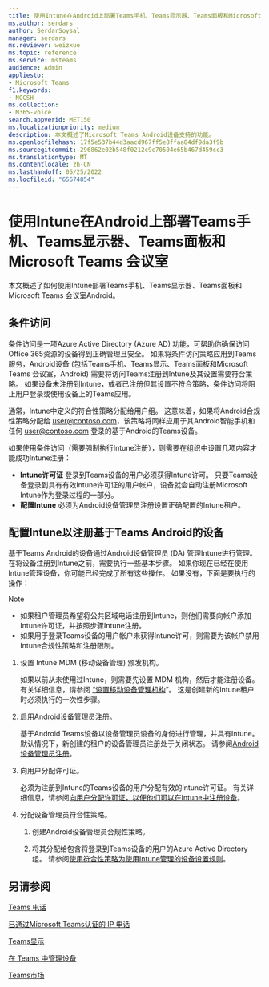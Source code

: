```yaml
---
title: 使用Intune在Android上部署Teams手机、Teams显示器、Teams面板和Microsoft Teams 会议室
ms.author: serdars
author: SerdarSoysal
manager: serdars
ms.reviewer: weizxue
ms.topic: reference
ms.service: msteams
audience: Admin
appliesto:
- Microsoft Teams
f1.keywords:
- NOCSH
ms.collection:
- M365-voice
search.appverid: MET150
ms.localizationpriority: medium
description: 本文概述了Microsoft Teams Android设备支持的功能。
ms.openlocfilehash: 17f5e537b44d3aacd967ff5e8ffaa84df9da3f9b
ms.sourcegitcommit: 296862e02b548f0212c9c70504e65b467d459cc3
ms.translationtype: MT
ms.contentlocale: zh-CN
ms.lasthandoff: 05/25/2022
ms.locfileid: "65674854"
---
```

# <a name="deploy-teams-phones-teams-displays-teams-panels-and-microsoft-teams-rooms-on-android-using-intune"></a>使用Intune在Android上部署Teams手机、Teams显示器、Teams面板和Microsoft Teams 会议室

本文概述了如何使用Intune部署Teams手机、Teams显示器、Teams面板和Microsoft Teams 会议室Android。

## <a name="conditional-access"></a>条件访问

条件访问是一项Azure Active Directory (Azure AD) 功能，可帮助你确保访问Office 365资源的设备得到正确管理且安全。  如果将条件访问策略应用到Teams服务，Android设备 (包括Teams手机、Teams显示、Teams面板和Microsoft Teams 会议室，Android) 需要将访问Teams注册到Intune及其设置需要符合策略。  如果设备未注册到Intune，或者已注册但其设置不符合策略，条件访问将阻止用户登录或使用设备上的Teams应用。

通常，Intune中定义的符合性策略分配给用户组。  这意味着，如果将Android合规性策略分配给 user@contoso.com，该策略将同样应用于其Android智能手机和任何 user@contoso.com 登录的基于Android的Teams设备。

如果使用条件访问（需要强制执行Intune注册），则需要在组织中设置几项内容才能成功Intune注册：

- **Intune许可证** 登录到Teams设备的用户必须获得Intune许可。  只要Teams设备登录到具有有效Intune许可证的用户帐户，设备就会自动注册Microsoft Intune作为登录过程的一部分。
- **配置Intune** 必须为Android设备管理员注册设置正确配置的Intune租户。

## <a name="configure-intune-to-enroll-teams-android-based-devices"></a>配置Intune以注册基于Teams Android的设备

基于Teams Android的设备通过Android设备管理员 (DA) 管理Intune进行管理。 在将设备注册到Intune之前，需要执行一些基本步骤。  如果你现在已经在使用Intune管理设备，你可能已经完成了所有这些操作。  如果没有，下面是要执行的操作：

> [!NOTE]
> - 如果租户管理员希望将公共区域电话注册到Intune，则他们需要向帐户添加Intune许可证，并按照步骤Intune注册。
> - 如果用于登录Teams设备的用户帐户未获得Intune许可，则需要为该帐户禁用Intune合规性策略和注册限制。



1. 设置 Intune MDM (移动设备管理) 颁发机构。  

   如果以前从未使用过Intune，则需要先设置 MDM 机构，然后才能注册设备。 有关详细信息，请参阅 [“设置移动设备管理机构](/intune/fundamentals/mdm-authority-set)”。  这是创建新的Intune租户时必须执行的一次性步骤。
1. 启用Android设备管理员注册。
  
   基于Android Teams设备以设备管理员设备的身份进行管理，并具有Intune。  默认情况下，新创建的租户的设备管理员注册处于关闭状态。 请参阅[Android设备管理员注册](/intune/enrollment/android-enroll-device-administrator)。
1. 向用户分配许可证。 
 
   必须为注册到Intune的Teams设备的用户分配有效的Intune许可证。 有关详细信息，请参阅[向用户分配许可证，以便他们可以在Intune中注册设备](/intune/fundamentals/licenses-assign)。
1. 分配设备管理员符合性策略。  

   1. 创建Android设备管理员合规性策略。

   1. 将其分配给包含将登录到Teams设备的用户的Azure Active Directory组。 请参阅[使用符合性策略为使用Intune管理的设备设置规则](/mem/intune/protect/device-compliance-get-started)。

## <a name="see-also"></a>另请参阅

[Teams 电话](phones-for-teams.md)

[已通过Microsoft Teams认证的 IP 电话](teams-ip-phones.md)

[Teams显示](teams-displays.md)

[在 Teams 中管理设备](device-management.md)

[Teams市场](https://office.com/teamsdevices)
